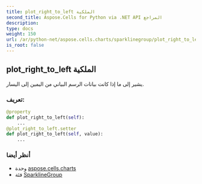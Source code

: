 ```yaml
---
title: plot_right_to_left الملكية
second_title: Aspose.Cells for Python via .NET API المراجع
description:
type: docs
weight: 150
url: /ar/python-net/aspose.cells.charts/sparklinegroup/plot_right_to_left/
is_root: false
---
```

##  plot_right_to_left الملكية

يشير إلى ما إذا كانت بيانات الرسم البياني من اليمين إلى اليسار.
###  تعريف:
```python
@property
def plot_right_to_left(self):
    ...
@plot_right_to_left.setter
def plot_right_to_left(self, value):
    ...
```

###  أنظر أيضا
* وحدة [aspose.cells.charts](../../)
* فئة [SparklineGroup](/cells/ar/python-net/aspose.cells.charts/sparklinegroup)

